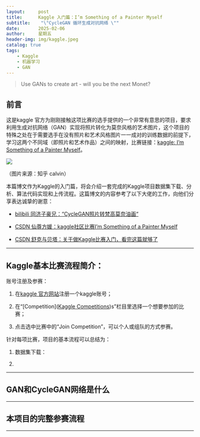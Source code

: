 ```yaml
---
layout:     post
title:      Kaggle 入门篇：I’m Something of a Painter Myself
subtitle:    "\"CycleGAN 循环生成对抗网络 \""
date:       2025-02-06
author:     星期五
header-img: img/kaggle.jpeg
catalog: true
tags:
    - Kaggle
    - 机器学习
    - GAN
---
```


> Use GANs to create art - will you be the next Monet?

## 前言

这是kaggle 官方为刚刚接触这项比赛的选手提供的一个非常有意思的项目，要求利用生成对抗网络（GAN）实现将照片转化为莫奈风格的艺术图片，这个项目的特殊之处在于需要选手在没有照片和艺术风格图片一一成对的训练数据的前提下，学习这两个不同域（即照片和艺术作品）之间的映射，比赛链接：[kaggle: I’m Something of a Painter Myself](https://www.kaggle.com/competitions/gan-getting-started/data)。

![](https://github.com/fangyuanleo/fangyuanleo.github.io/blob/master/post_fig/kaggle/monet/compare.png?raw=true)

（图片来源：知乎 calvin）

本篇博文作为Kaggle的入门篇，将会介绍一套完成的Kaggle项目数据集下载、分析、算法代码实现和上传流程。这篇博文的内容参考了以下大佬的工作，向他们分享表达诚挚的谢意：

- [bilibili 同济子豪兄：“CycleGAN照片转梵高莫奈油画“](https://www.bilibili.com/video/BV1wv4y1T71F/?vd_source=93c96df915e6ddad65b78774bf3baf9f)

- [CSDN 仙尊方媛：kaggle社区比赛I’m Something of a Painter Myself](https://blog.csdn.net/m0_73542617/article/details/140230469)

- [CSDN 舒克与贝塔：关于做Kaggle比赛入门，看完这篇就够了](https://blog.csdn.net/zwqjoy/article/details/88819526)

---

## Kaggle基本比赛流程简介：

账号注册及参赛：

1. 在[kaggle 官方网站](https://www.kaggle.com)注册一个kaggle账号；

2. 在“[Competition]([Kaggle Competitions](https://www.kaggle.com/competitions))s”栏目里选择一个想要参加的比赛；

3. 点击选中比赛中的“Join Competition”，可以个人或组队的方式参赛。

针对每项比赛，项目的基本流程可以总结为：

1. 数据集下载：

2. 

---

## GAN和CycleGAN网络是什么

---

## 本项目的完整参赛流程



---

<!-- Gitalk 评论 start --> <!-- Gitalk end -->

<!-- Gitalk 评论 start -->

<!-- Gitalk end -->
